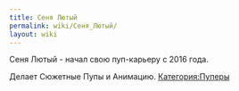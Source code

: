 ```yaml
---
title: Сеня Лютый
permalink: wiki/Сеня_Лютый/
layout: wiki
---
```


Сеня Лютый - начал свою пуп-карьеру с 2016 года.

Делает Сюжетные Пупы и Анимацию.
[Категория:Пуперы](Категория:Пуперы "wikilink")
